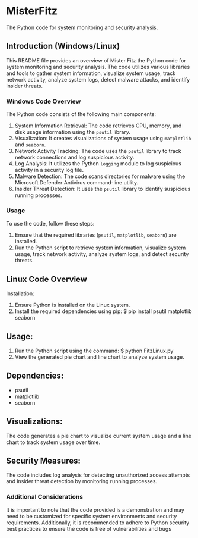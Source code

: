 # MisterFitz 
The Python code for system monitoring and security analysis.

## Introduction (Windows/Linux)
This README file provides an overview of Mister Fitz the Python code for system monitoring and security analysis. The code utilizes various libraries and tools to gather system information, visualize system usage, track network activity, analyze system logs, detect malware attacks, and identify insider threats.

### Windows Code Overview
The Python code consists of the following main components:
1. System Information Retrieval: The code retrieves CPU, memory, and disk usage information using the `psutil` library.
2. Visualization: It creates visualizations of system usage using `matplotlib` and `seaborn`.
3. Network Activity Tracking: The code uses the `psutil` library to track network connections and log suspicious activity.
4. Log Analysis: It utilizes the Python `logging` module to log suspicious activity in a security log file.
5. Malware Detection: The code scans directories for malware using the Microsoft Defender Antivirus command-line utility.
6. Insider Threat Detection: It uses the `psutil` library to identify suspicious running processes.

### Usage
To use the code, follow these steps:
1. Ensure that the required libraries (`psutil`, `matplotlib`, `seaborn`) are installed.
2. Run the Python script to retrieve system information, visualize system usage, track network activity, analyze system logs, and detect security threats.

## Linux Code Overview
Installation:
1. Ensure Python is installed on the Linux system.
2. Install the required dependencies using pip: 
   $ pip install psutil matplotlib seaborn

## Usage:
1. Run the Python script using the command: 
   $ python FitzLinux.py
2. View the generated pie chart and line chart to analyze system usage.

## Dependencies:
- psutil
- matplotlib
- seaborn

## Visualizations:
The code generates a pie chart to visualize current system usage and a line chart to track system usage over time.

## Security Measures:
The code includes log analysis for detecting unauthorized access attempts and insider threat detection by monitoring running processes.


### Additional Considerations
It is important to note that the code provided is a demonstration and may need to be customized for specific system environments and security requirements. Additionally, it is recommended to adhere to Python security best practices to ensure the code is free of vulnerabilities and bugs
